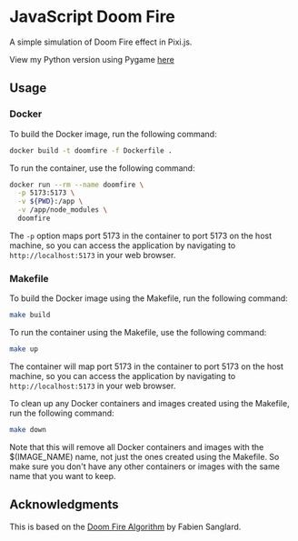 # JavaScript Doom Fire

A simple simulation of Doom Fire effect in Pixi.js.

View my Python version using Pygame [here](https://github.com/ryanzola/python-doom-fire)

## Usage

### Docker

To build the Docker image, run the following command:

```sh
docker build -t doomfire -f Dockerfile .
```

To run the container, use the following command:

```sh
docker run --rm --name doomfire \
  -p 5173:5173 \
  -v ${PWD}:/app \
  -v /app/node_modules \
  doomfire
```

The `-p` option maps port 5173 in the container to port 5173 on the host machine, so you can access the application by navigating to `http://localhost:5173` in your web browser.

### Makefile

To build the Docker image using the Makefile, run the following command:

```sh
make build
```

To run the container using the Makefile, use the following command:

```sh
make up
```

The container will map port 5173 in the container to port 5173 on the host machine, so you can access the application by navigating to `http://localhost:5173` in your web browser.

To clean up any Docker containers and images created using the Makefile, run the following command:

```sh
make down
```

Note that this will remove all Docker containers and images with the $(IMAGE_NAME) name, not just the ones created using the Makefile. So make sure you don't have any other containers or images with the same name that you want to keep.

## Acknowledgments

This is based on the [Doom Fire Algorithm](https://fabiensanglard.net/doom_fire_psx/) by Fabien Sanglard.
